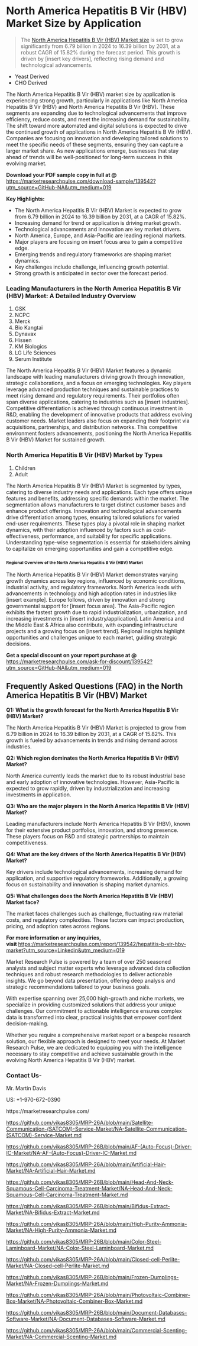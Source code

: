 <h1>North America Hepatitis B Vir (HBV) Market&nbsp;Size by Application</h1><blockquote><p>The <a href="https://marketresearchpulse.com/download-sample/139542?utm_source=GitHub-NA&amp;utm_medium=019">North America Hepatitis B Vir (HBV) Market size</a> is set to grow significantly from 6.79 billion in 2024 to 16.39 billion by 2031, at a robust CAGR of 15.82% during the forecast period. This growth is driven by [insert key drivers], reflecting rising demand and technological advancements.</p></blockquote><ul><li>Yeast Derived<li> CHO Derived</li></ul><p>The North America Hepatitis B Vir (HBV) market size by application is experiencing strong growth, particularly in applications like North America Hepatitis B Vir (HBV) and North America Hepatitis B Vir (HBV). These segments are expanding due to technological advancements that improve efficiency, reduce costs, and meet the increasing demand for sustainability. The shift toward more automated and digital solutions is expected to drive the continued growth of applications in North America Hepatitis B Vir (HBV). Companies are focusing on innovation and developing tailored solutions to meet the specific needs of these segments, ensuring they can capture a larger market share. As new applications emerge, businesses that stay ahead of trends will be well-positioned for long-term success in this evolving market.</p><p><strong>Download your PDF sample copy in full at @ </strong><a href="https://marketresearchpulse.com/download-sample/139542?utm_source=GitHub-NA&amp;utm_medium=019">https://marketresearchpulse.com/download-sample/139542?utm_source=GitHub-NA&amp;utm_medium=019</a></p><p><strong>Key Highlights: </strong></p><ul><li>The North America Hepatitis B Vir (HBV) Market is expected to grow from 6.79 billion in 2024 to 16.39 billion by 2031, at a CAGR of 15.82%.</li><li>Increasing demand for trend or application is driving market growth.</li><li>Technological advancements and innovation are key market drivers.</li><li>North America, Europe, and Asia-Pacific are leading regional markets.</li><li>Major players are focusing on insert focus area to gain a competitive edge.</li><li>Emerging trends and regulatory frameworks are shaping market dynamics.</li><li>Key challenges include challenge, influencing growth potential.</li><li>Strong growth is anticipated in sector over the forecast period.</li></ul><h3>Leading Manufacturers in the North America Hepatitis B Vir (HBV) Market: A Detailed Industry Overview</h3><ol><li>GSK</li><li>NCPC</li><li>Merck</li><li>Bio Kangtai</li><li>Dynavax</li><li>Hissen</li><li>KM Biologics</li><li>LG Life Sciences</li><li>Serum Institute</li></ol><div class="flex max-w-full flex-col flex-grow"><div class="min-h-8 text-message flex w-full flex-col items-end gap-2 whitespace-normal break-words [.text-message+&amp;]:mt-5" dir="auto" data-message-author-role="assistant" data-message-id="fd8432e4-4910-450d-b182-61b7bfb0a01f" data-message-model-slug="gpt-4o"><div class="flex w-full flex-col gap-1 empty:hidden first:pt-[3px]"><div class="markdown prose w-full break-words dark:prose-invert light"><p>The North America Hepatitis B Vir (HBV) Market features a dynamic landscape with leading manufacturers driving growth through innovation, strategic collaborations, and a focus on emerging technologies. Key players leverage advanced production techniques and sustainable practices to meet rising demand and regulatory requirements. Their portfolios often span diverse applications, catering to industries such as [insert industries]. Competitive differentiation is achieved through continuous investment in R&amp;D, enabling the development of innovative products that address evolving customer needs. Market leaders also focus on expanding their footprint via acquisitions, partnerships, and distribution networks. This competitive environment fosters advancements, positioning the North America Hepatitis B Vir (HBV) Market for sustained growth.</p></div></div></div></div><h3>North America Hepatitis B Vir (HBV) Market by Types</h3><ol><li>Children<li> Adult</li></ol><div class="flex max-w-full flex-col flex-grow"><div class="min-h-8 text-message flex w-full flex-col items-end gap-2 whitespace-normal break-words [.text-message+&amp;]:mt-5" dir="auto" data-message-author-role="assistant" data-message-id="084470be-0bb7-4664-bddf-5156b4f41249" data-message-model-slug="gpt-4o-mini"><div class="flex w-full flex-col gap-1 empty:hidden first:pt-[3px]"><div class="markdown prose w-full break-words dark:prose-invert light"><p>The North America Hepatitis B Vir (HBV) Market is segmented by types, catering to diverse industry needs and applications. Each type offers unique features and benefits, addressing specific demands within the market. The segmentation allows manufacturers to target distinct customer bases and enhance product offerings. Innovation and technological advancements drive differentiation among types, ensuring tailored solutions for varied end-user requirements. These types play a pivotal role in shaping market dynamics, with their adoption influenced by factors such as cost-effectiveness, performance, and suitability for specific applications. Understanding type-wise segmentation is essential for stakeholders aiming to capitalize on emerging opportunities and gain a competitive edge.</p></div></div></div></div><h3><span style="font-size: 11px;">Regional Overview of the North America Hepatitis B Vir (HBV) Market</span></h3><div class="flex max-w-full flex-col flex-grow"><div class="min-h-8 text-message flex w-full flex-col items-end gap-2 whitespace-normal break-words [.text-message+&amp;]:mt-5" dir="auto" data-message-author-role="assistant" data-message-id="e9038762-ce64-4e30-91c9-9bd413514231" data-message-model-slug="gpt-4o-mini"><div class="flex w-full flex-col gap-1 empty:hidden first:pt-[3px]"><div class="markdown prose w-full break-words dark:prose-invert light"><p>The North America Hepatitis B Vir (HBV) Market demonstrates varying growth dynamics across key regions, influenced by economic conditions, industrial activity, and regulatory frameworks. North America leads with advancements in technology and high adoption rates in industries like [insert example]. Europe follows, driven by innovation and strong governmental support for [insert focus area]. The Asia-Pacific region exhibits the fastest growth due to rapid industrialization, urbanization, and increasing investments in [insert industry/application]. Latin America and the Middle East &amp; Africa also contribute, with expanding infrastructure projects and a growing focus on [insert trend]. Regional insights highlight opportunities and challenges unique to each market, guiding strategic decisions.</p></div></div></div></div><p><strong>Get a special discount on your report purchase at @ </strong><a href="https://marketresearchpulse.com/ask-for-discount/139542?utm_source=GitHub-NA&amp;utm_medium=019">https://marketresearchpulse.com/ask-for-discount/139542?utm_source=GitHub-NA&amp;utm_medium=019</a></p><h2>Frequently Asked Questions (FAQ) in the North America Hepatitis B Vir (HBV) Market</h2><p><strong>Q1: What is the growth forecast for the North America Hepatitis B Vir (HBV) Market?</strong></p><p>The North America Hepatitis B Vir (HBV) Market is projected to grow from 6.79 billion in 2024 to 16.39 billion by 2031, at a CAGR of 15.82%. This growth is fueled by advancements in trends and rising demand across industries.</p><p><strong>Q2: Which region dominates the North America Hepatitis B Vir (HBV) Market?</strong></p><p>North America currently leads the market due to its robust industrial base and early adoption of innovative technologies. However, Asia-Pacific is expected to grow rapidly, driven by industrialization and increasing investments in application.</p><p><strong>Q3: Who are the major players in the North America Hepatitis B Vir (HBV) Market?</strong></p><p>Leading manufacturers include North America Hepatitis B Vir (HBV), known for their extensive product portfolios, innovation, and strong presence. These players focus on R&amp;D and strategic partnerships to maintain competitiveness.</p><p><strong>Q4: What are the key drivers of the North America Hepatitis B Vir (HBV) Market?</strong></p><p>Key drivers include technological advancements, increasing demand for application, and supportive regulatory frameworks. Additionally, a growing focus on sustainability and innovation is shaping market dynamics.</p><p><strong>Q5: What challenges does the North America Hepatitis B Vir (HBV) Market face?</strong></p><p>The market faces challenges such as challenge, fluctuating raw material costs, and regulatory complexities. These factors can impact production, pricing, and adoption rates across regions.</p><p><strong>For more information or any inquiries, visit&nbsp;</strong><a href="https://marketresearchpulse.com/report/139542/hepatitis-b-vir-hbv-market?utm_source=Linkedin&utm_medium=019">https://marketresearchpulse.com/report/139542/hepatitis-b-vir-hbv-market?utm_source=Linkedin&utm_medium=019</a></p><p>Market Research Pulse is powered by a team of over 250 seasoned analysts and subject matter experts who leverage advanced data collection techniques and robust research methodologies to deliver actionable insights. We go beyond data presentation, offering deep analysis and strategic recommendations tailored to your business goals.</p><p>With expertise spanning over 25,000 high-growth and niche markets, we specialize in providing customized solutions that address your unique challenges. Our commitment to actionable intelligence ensures complex data is transformed into clear, practical insights that empower confident decision-making.</p><p>Whether you require a comprehensive market report or a bespoke research solution, our flexible approach is designed to meet your needs. At Market Research Pulse, we are dedicated to equipping you with the intelligence necessary to stay competitive and achieve sustainable growth in the evolving North America Hepatitis B Vir (HBV) market.</p><h3><strong>Contact Us-</strong></h3><p>Mr. Martin Davis</p><p>US: +1-970-672-0390</p><p>https://marketresearchpulse.com/</p><p><a href="https://github.com/vikas8305/MRP-26A/blob/main/Satellite-Communication-(SATCOM)-Service-Market/NA-Satellite-Communication-(SATCOM)-Service-Market.md">https://github.com/vikas8305/MRP-26A/blob/main/Satellite-Communication-(SATCOM)-Service-Market/NA-Satellite-Communication-(SATCOM)-Service-Market.md</a></p><p><a href="https://github.com/vikas8305/MRP-26B/blob/main/AF-(Auto-Focus)-Driver-IC-Market/NA-AF-(Auto-Focus)-Driver-IC-Market.md">https://github.com/vikas8305/MRP-26B/blob/main/AF-(Auto-Focus)-Driver-IC-Market/NA-AF-(Auto-Focus)-Driver-IC-Market.md</a></p><p><a href="https://github.com/vikas8305/MRP-26A/blob/main/Artificial-Hair-Market/NA-Artificial-Hair-Market.md">https://github.com/vikas8305/MRP-26A/blob/main/Artificial-Hair-Market/NA-Artificial-Hair-Market.md</a></p><p><a href="https://github.com/vikas8305/MRP-26B/blob/main/Head-And-Neck-Squamous-Cell-Carcinoma-Treatment-Market/NA-Head-And-Neck-Squamous-Cell-Carcinoma-Treatment-Market.md">https://github.com/vikas8305/MRP-26B/blob/main/Head-And-Neck-Squamous-Cell-Carcinoma-Treatment-Market/NA-Head-And-Neck-Squamous-Cell-Carcinoma-Treatment-Market.md</a></p><p><a href="https://github.com/vikas8305/MRP-26B/blob/main/Bifidus-Extract-Market/NA-Bifidus-Extract-Market.md">https://github.com/vikas8305/MRP-26B/blob/main/Bifidus-Extract-Market/NA-Bifidus-Extract-Market.md</a></p><p><a href="https://github.com/vikas8305/MRP-26A/blob/main/High-Purity-Ammonia-Market/NA-High-Purity-Ammonia-Market.md">https://github.com/vikas8305/MRP-26A/blob/main/High-Purity-Ammonia-Market/NA-High-Purity-Ammonia-Market.md</a></p><p><a href="https://github.com/vikas8305/MRP-26B/blob/main/Color-Steel-Laminboard-Market/NA-Color-Steel-Laminboard-Market.md">https://github.com/vikas8305/MRP-26B/blob/main/Color-Steel-Laminboard-Market/NA-Color-Steel-Laminboard-Market.md</a></p><p><a href="https://github.com/vikas8305/MRP-26A/blob/main/Closed-cell-Perlite-Market/NA-Closed-cell-Perlite-Market.md">https://github.com/vikas8305/MRP-26A/blob/main/Closed-cell-Perlite-Market/NA-Closed-cell-Perlite-Market.md</a></p><p><a href="https://github.com/vikas8305/MRP-26B/blob/main/Frozen-Dumplings-Market/NA-Frozen-Dumplings-Market.md">https://github.com/vikas8305/MRP-26B/blob/main/Frozen-Dumplings-Market/NA-Frozen-Dumplings-Market.md</a></p><p><a href="https://github.com/vikas8305/MRP-26A/blob/main/Photovoltaic-Combiner-Box-Market/NA-Photovoltaic-Combiner-Box-Market.md">https://github.com/vikas8305/MRP-26A/blob/main/Photovoltaic-Combiner-Box-Market/NA-Photovoltaic-Combiner-Box-Market.md</a></p><p><a href="https://github.com/vikas8305/MRP-26B/blob/main/Document-Databases-Software-Market/NA-Document-Databases-Software-Market.md">https://github.com/vikas8305/MRP-26B/blob/main/Document-Databases-Software-Market/NA-Document-Databases-Software-Market.md</a></p><p><a href="https://github.com/vikas8305/MRP-26A/blob/main/Commercial-Scenting-Market/NA-Commercial-Scenting-Market.md">https://github.com/vikas8305/MRP-26A/blob/main/Commercial-Scenting-Market/NA-Commercial-Scenting-Market.md</a></p>
